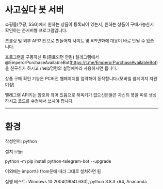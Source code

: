 # 사고싶다 봇 서버
쇼핑몰(쿠팡, SSG)에서 원하는 상품이 등록되어 있는지, 원하는 상품이 구매가능한지 확인하는 준서버형 프로그램입니다.

크롤링 및 외부 API기반으로 만들어져 사이트 및 API변화에 대응이 바로 안될 수 있습니다.

프로그램을 구동하신 뒤(종료되면 안됨) 텔레그램에서 @EmperorPurchaseAvailableBot(https://t.me/EmperorPurchaseAvailableBot) 을 친구추가 하시고 /help명령의 설명에따라 사용하시면 됩니다.

상품 구매 확인 기능은 PC버전 웹페이지를 입력해야 동작합니다.(모바일 웹페이지 지원 미정)

텔레그램 API키는 암호화 되어 있음으로 해독키가 없으신분들은 자신의 봇을 따로 생성하시고 코드를 수정해서 쓰셔야 합니다.


---
# 환경
작성언어: python

설치 모듈: 

python -m pip install python-telegram-bot --upgrade

이외에는 import나 from문에 따라 그대로 설치하면 됨


실행 테스트: Windows 10 2004(19041.630), python 3.8.3 x64, Anaconda
